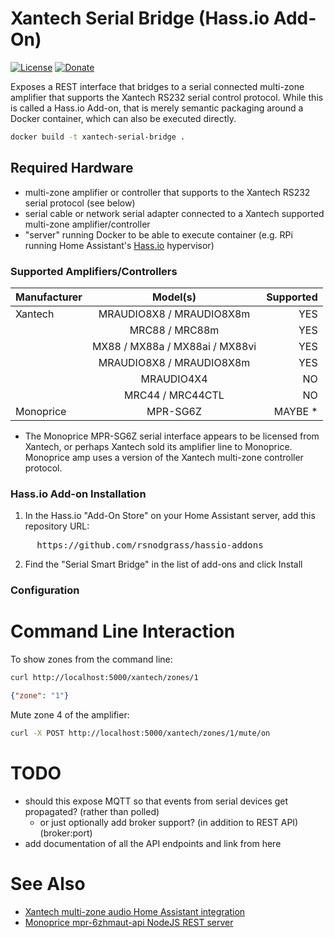 # Xantech Serial Bridge (Hass.io Add-On)

[![License](https://img.shields.io/badge/License-Apache%202.0-blue.svg)](https://opensource.org/licenses/Apache-2.0)
[![Donate](https://img.shields.io/badge/Donate-PayPal-green.svg)](https://www.paypal.com/cgi-bin/webscr?cmd=_donations&business=WREP29UDAMB6G)

Exposes a REST interface that bridges to a serial connected multi-zone amplifier that supports the
Xantech RS232 serial control protocol.  While this is called a Hass.io Add-on, that is merely
semantic packaging around a Docker container, which can also be executed directly.

```bash
docker build -t xantech-serial-bridge .
```

## Required Hardware

* multi-zone amplifier or controller that supports to the Xantech RS232 serial protocol (see below)
* serial cable or network serial adapter connected to a Xantech supported multi-zone amplifier/controller
* "server" running Docker to be able to execute container (e.g. RPi running Home Assistant's [Hass.io](https://www.home-assistant.io/hassio/) hypervisor)

### Supported Amplifiers/Controllers

| Manufacturer  | Model(s)                        | Supported |
| ------------- |:-------------------------------:| ---------:|
| Xantech       | MRAUDIO8X8 / MRAUDIO8X8m        | YES       |
|               | MRC88 / MRC88m                  | YES       |
|               | MX88 / MX88a / MX88ai / MX88vi  | YES       |
|               | MRAUDIO8X8 / MRAUDIO8X8m        | YES       |
|               | MRAUDIO4X4                      | NO        |
|               | MRC44 / MRC44CTL                | NO        |
| Monoprice     | MPR-SG6Z                        | MAYBE *   |

* The Monoprice MPR-SG6Z serial interface appears to be licensed from Xantech, or 
  perhaps Xantech sold its amplifier line to Monoprice. Monoprice amp uses a
  version of the Xantech multi-zone controller protocol.



### Hass.io Add-on Installation

1. In the Hass.io "Add-On Store" on your Home Assistant server, add this repository URL:
<pre>
     https://github.com/rsnodgrass/hassio-addons
</pre>

2. Find the "Serial Smart Bridge" in the list of add-ons and click Install

### Configuration

# Command Line Interaction

To show zones from the command line:

```bash
curl http://localhost:5000/xantech/zones/1
```

```json
{"zone": "1"}
```

Mute zone 4 of the amplifier:

```bash
curl -X POST http://localhost:5000/xantech/zones/1/mute/on
```

# TODO

* should this expose MQTT so that events from serial devices get propagated? (rather than polled)
   - or just optionally add broker support? (in addition to REST API) (broker:port)
* add documentation of all the API endpoints and link from here

# See Also

* [Xantech multi-zone audio Home Assistant integration](https://github.com/rsnodgrass/hass-integrations/tree/master/custom_components/xantech_mza)
* [Monoprice mpr-6zhmaut-api NodeJS REST server](https://github.com/jnewland/mpr-6zhmaut-api)
